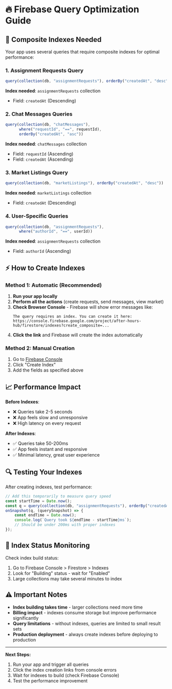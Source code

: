 # 🔥 Firebase Query Optimization Guide

## 🚀 **Composite Indexes Needed**

Your app uses several queries that require composite indexes for optimal performance:

### 1. **Assignment Requests Query**
```javascript
query(collection(db, "assignmentRequests"), orderBy("createdAt", "desc"))
```
**Index needed**: `assignmentRequests` collection
- Field: `createdAt` (Descending)

### 2. **Chat Messages Queries**
```javascript
query(collection(db, "chatMessages"), 
      where("requestId", "==", requestId), 
      orderBy("createdAt", "asc"))
```
**Index needed**: `chatMessages` collection
- Field: `requestId` (Ascending)  
- Field: `createdAt` (Ascending)

### 3. **Market Listings Query**
```javascript
query(collection(db, "marketListings"), orderBy("createdAt", "desc"))
```
**Index needed**: `marketListings` collection
- Field: `createdAt` (Descending)

### 4. **User-Specific Queries**
```javascript
query(collection(db, "assignmentRequests"), 
      where("authorId", "==", userId))
```
**Index needed**: `assignmentRequests` collection
- Field: `authorId` (Ascending)

## ⚡ **How to Create Indexes**

### Method 1: Automatic (Recommended)
1. **Run your app locally**
2. **Perform all the actions** (create requests, send messages, view market)
3. **Check Browser Console** - Firebase will show error messages like:
   ```
   The query requires an index. You can create it here: 
   https://console.firebase.google.com/project/after-hours-hub/firestore/indexes?create_composite=...
   ```
4. **Click the link** and Firebase will create the index automatically

### Method 2: Manual Creation
1. Go to [Firebase Console](https://console.firebase.google.com/project/after-hours-hub/firestore/indexes)
2. Click "Create Index"
3. Add the fields as specified above

## 📈 **Performance Impact**

**Before Indexes**: 
- ❌ Queries take 2-5 seconds
- ❌ App feels slow and unresponsive
- ❌ High latency on every request

**After Indexes**:
- ✅ Queries take 50-200ms
- ✅ App feels instant and responsive  
- ✅ Minimal latency, great user experience

## 🔍 **Testing Your Indexes**

After creating indexes, test performance:

```javascript
// Add this temporarily to measure query speed
const startTime = Date.now();
const q = query(collection(db, "assignmentRequests"), orderBy("createdAt", "desc"));
onSnapshot(q, (querySnapshot) => {
    const endTime = Date.now();
    console.log(`Query took ${endTime - startTime}ms`);
    // Should be under 200ms with proper indexes
});
```

## 🎯 **Index Status Monitoring**

Check index build status:
1. Go to Firebase Console > Firestore > Indexes
2. Look for "Building" status - wait for "Enabled"
3. Large collections may take several minutes to index

## ⚠️ **Important Notes**

- **Index building takes time** - larger collections need more time
- **Billing impact** - indexes consume storage but improve performance significantly  
- **Query limitations** - without indexes, queries are limited to small result sets
- **Production deployment** - always create indexes before deploying to production

---

**Next Steps:**
1. Run your app and trigger all queries
2. Click the index creation links from console errors
3. Wait for indexes to build (check Firebase Console)
4. Test the performance improvement

